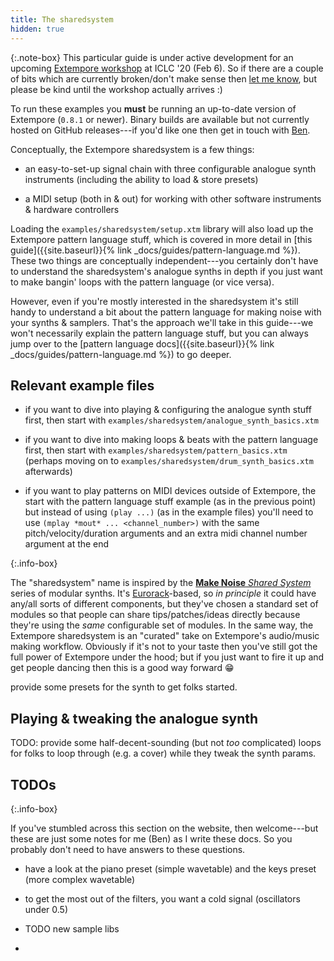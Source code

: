 ```yaml
---
title: The sharedsystem
hidden: true
---
```


{:.note-box}
This particular guide is under active development for an upcoming [Extempore
workshop](https://benswift.me/blog/2020/01/28/extempore-workshop-iclc-20-feb-6-limerick-ie/)
at ICLC '20 (Feb 6). So if there are a couple of bits which are currently
broken/don't make sense then [let me know](mailto:ben.swift@anu.edu.au), but
please be kind until the workshop actually arrives :)

To run these examples you **must** be running an up-to-date version of Extempore
(`0.8.1` or newer). Binary builds are available but not currently hosted on
GitHub releases---if you'd like one then get in touch with
[Ben](mailto:ben.swift@anu.edu.au).

Conceptually, the Extempore sharedsystem is a few things:

- an easy-to-set-up signal chain with three configurable analogue synth
  instruments (including the ability to load & store presets)

- a MIDI setup (both in & out) for working with other software instruments &
  hardware controllers

<div class="note-box" markdown="1">

Loading the `examples/sharedsystem/setup.xtm` library will also load up the
Extempore pattern language stuff, which is covered in more detail in [this
guide]({{site.baseurl}}{% link _docs/guides/pattern-language.md %}). These two
things are conceptually independent---you certainly don't have to understand the
sharedsystem's analogue synths in depth if you just want to make bangin' loops
with the pattern language (or vice versa).

However, even if you're mostly interested in the sharedsystem it's still handy
to understand a bit about the pattern language for making noise with your synths
& samplers. That's the approach we'll take in this guide---we won't necessarily
explain the pattern language stuff, but you can always jump over to the [pattern
language docs]({{site.baseurl}}{% link _docs/guides/pattern-language.md %}) to
go deeper.

</div>

## Relevant example files

- if you want to dive into playing & configuring the analogue synth stuff first,
  then start with `examples/sharedsystem/analogue_synth_basics.xtm`

- if you want to dive into making loops & beats with the pattern language first,
  then start with `examples/sharedsystem/pattern_basics.xtm` (perhaps moving on
  to `examples/sharedsystem/drum_synth_basics.xtm` afterwards)

- if you want to play patterns on MIDI devices outside of Extempore, the start
  with the pattern language stuff example (as in the previous point) but instead
  of using `(play ...)` (as in the example files) you'll need to use `(mplay
  *mout* ... <channel_number>)` with the same pitch/velocity/duration arguments
  and an extra midi channel number argument at the end

{:.info-box}

The "sharedsystem" name is inspired by the [**Make Noise** _Shared
System_](http://www.makenoisemusic.com/synthesizers/black-and-gold-shared-system-plus)
series of modular synths. It's
[Eurorack](https://en.wikipedia.org/wiki/Eurorack)-based, so _in principle_ it
could have any/all sorts of different components, but they've chosen a standard
set of modules so that people can share tips/patches/ideas directly because
they're using the _same_ configurable set of modules. In the same way, the
Extempore sharedsystem is an "curated" take on Extempore's audio/music making
workflow. Obviously if it's not to your taste then you've still got the full
power of Extempore under the hood; but if you just want to fire it up and get
people dancing then this is a good way forward 😁

provide some presets for the synth to get folks started.

## Playing & tweaking the analogue synth

TODO: provide some half-decent-sounding (but not _too_ complicated) loops for
folks to loop through (e.g. a cover) while they tweak the synth params.

## TODOs

{:.info-box}

If you've stumbled across this section on the website, then welcome---but these
are just some notes for me (Ben) as I write these docs. So you probably don't
need to have answers to these questions.

- have a look at the piano preset (simple wavetable) and the keys preset (more
  complex wavetable)

- to get the most out of the filters, you want a cold signal (oscillators under
  0.5)

- TODO new sample libs
- 
